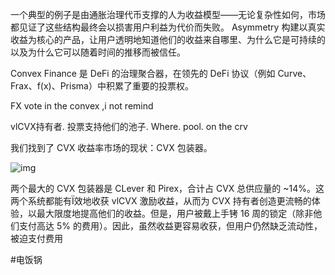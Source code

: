 一个典型的例子是由通胀治理代币支撑的人为收益模型——无论复杂性如何，市场都见证了这些结构最终会以损害用户利益为代价而失败。 Asymmetry 构建以真实收益为核心的产品，让用户透明地知道他们的收益来自哪里、为什么它是可持续的以及为什么它可以随着时间的推移而被信任。



Convex Finance 是 DeFi 的治理聚合器，在领先的 DeFi 协议（例如 Curve、Frax、f(x)、Prisma）中积累了重要的投票权。

 FX   vote  in the convex  ,i  not remind  

vlCVX持有者.   投票支持他们的池子.   Where. pool. on the crv

我们找到了 CVX 收益率市场的现状：CVX 包装器。

![img](https://miro.medium.com/v2/resize:fit:1400/0*NrJs6YJFbPvG3-z2)

两个最大的 CVX 包装器是 CLever 和 Pirex，合计占 CVX 总供应量的 ~14%。这两个系统都能有Ï效地收获 vlCVX 激励收益，从而为 CVX 持有者创造更流畅的体验，以最大限度地提高他们的收益。但是，用户被戴上手铐 16 周的锁定（除非他们支付高达 5% 的费用）。因此，虽然收益更容易收获，但用户仍然缺乏流动性，被迫支付费用

#电饭锅
